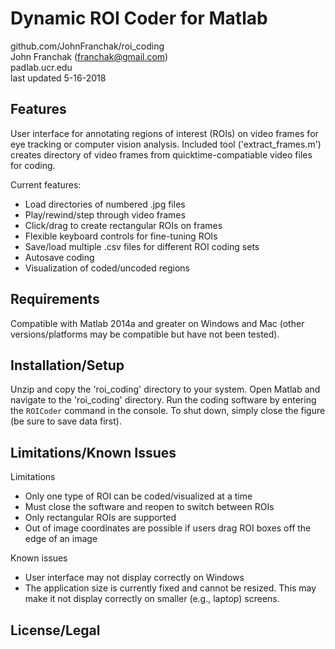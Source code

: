 # Dynamic ROI Coder for Matlab

github.com/JohnFranchak/roi_coding  
John Franchak (franchak@gmail.com)  
padlab.ucr.edu  
last updated 5-16-2018  

## Features
User interface for annotating regions of interest (ROIs) on video frames for eye tracking or computer vision analysis. Included tool ('extract_frames.m') creates directory of video frames from quicktime-compatiable video files for coding. 

Current features:
- Load directories of numbered .jpg files
- Play/rewind/step through video frames
- Click/drag to create rectangular ROIs on frames
- Flexible keyboard controls for fine-tuning ROIs
- Save/load multiple .csv files for different ROI coding sets
- Autosave coding
- Visualization of coded/uncoded regions

## Requirements
Compatible with Matlab 2014a and greater on Windows and Mac (other versions/platforms may be compatible but have not been tested).

## Installation/Setup
Unzip and copy the 'roi_coding' directory to your system.
Open Matlab and navigate to the 'roi_coding' directory.
Run the coding software by entering the `ROICoder` command in the console. 
To shut down, simply close the figure (be sure to save data first).

## Limitations/Known Issues
Limitations
- Only one type of ROI can be coded/visualized at a time
- Must close the software and reopen to switch between ROIs
- Only rectangular ROIs are supported
- Out of image coordinates are possible if users drag ROI boxes off the edge of an image

Known issues
- User interface may not display correctly on Windows
- The application size is currently fixed and cannot be resized. This may make it not display correctly on smaller (e.g., laptop) screens.

## License/Legal


